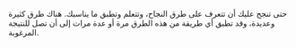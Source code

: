 حتى تنجح عليك أن تتعرف على طرق النجاح، وتتعلم وتطبق ما يناسبك.
هناك طرق كثيرة وعديدة، وقد تطبق أي طريقة من هذه الطرق مرة أو عدة مرات إلى أن تصل للنتيجة المرغوبة.